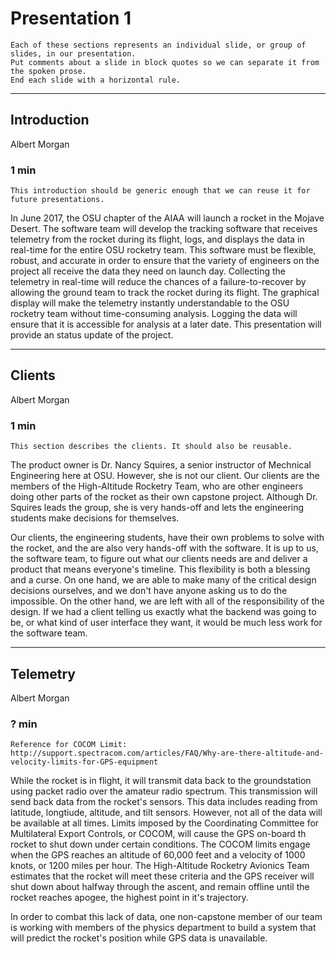 # Presentation 1
```
Each of these sections represents an individual slide, or group of slides, in our presentation.
Put comments about a slide in block quotes so we can separate it from the spoken prose.
End each slide with a horizontal rule.
```
---

## Introduction
Albert Morgan
### 1 min

```
This introduction should be generic enough that we can reuse it for future presentations.
```

In June 2017, the OSU chapter of the AIAA will launch a rocket in the Mojave Desert.
The software team will develop the tracking software that receives telemetry from the rocket during its flight, logs, and 
displays the data in real-time for the entire OSU rocketry team.
This software must be flexible, robust, and accurate in order to ensure that the variety of 
engineers on the project all receive the data they need on launch day.
Collecting the telemetry in real-time will reduce the chances of a failure-to-recover 
by allowing the ground team to track the rocket during its flight.
The graphical display will make the telemetry instantly understandable to the OSU rocketry team without time-consuming analysis.
Logging the data will ensure that it is accessible for analysis at a later date.
This presentation will provide an status update of the project.

---

## Clients
Albert Morgan
### 1 min

```
This section describes the clients. It should also be reusable.
```

The product owner is Dr. Nancy Squires, a senior instructor of Mechnical Engineering here at OSU.
However, she is not our client.
Our clients are the members of the High-Altitude Rocketry Team, who are other engineers doing other parts of the rocket as their own capstone project.
Although Dr. Squires leads the group, she is very hands-off and lets the engineering students make decisions for themselves.

Our clients, the engineering students, have their own problems to solve with the rocket, and the are also very hands-off with the software.
It is up to us, the software team, to figure out what our clients needs are and deliver a product that means everyone's timeline.
This flexibility is both a blessing and a curse.
On one hand, we are able to make many of the critical design decisions ourselves, and we don't have anyone asking us to do the impossible.
On the other hand, we are left with all of the responsibility of the design.
If we had a client telling us exactly what the backend was going to be, or what kind of user interface they want, it would be much less work for the software team.

---

## Telemetry
Albert Morgan
### ? min

```
Reference for COCOM Limit:
http://support.spectracom.com/articles/FAQ/Why-are-there-altitude-and-velocity-limits-for-GPS-equipment
```

While the rocket is in flight, it will transmit data back to the groundstation using packet radio over the amateur radio spectrum.
This transmission will send back data from the rocket's sensors.
This data includes reading from latitude, longtiude, altitude, and tilt sensors.
However, not all of the data will be available at all times.
Limits imposed by the Coordinating Committee for Multilateral Export Controls, or COCOM, will cause the GPS on-board th rocket to shut down under certain conditions.
The COCOM limits engage when the GPS reaches an altitude of 60,000 feet and a velocity of 1000 knots, or 1200 miles per hour.
The High-Altitude Rocketry Avionics Team estimates that the rocket will meet these criteria and the GPS receiver will shut down about halfway through the ascent, and remain offline until the rocket reaches apogee, the highest point in it's trajectory.

In order to combat this lack of data, one non-capstone member of our team is working with members of the physics department to build a system that will predict the rocket's position while GPS data is unavailable.

